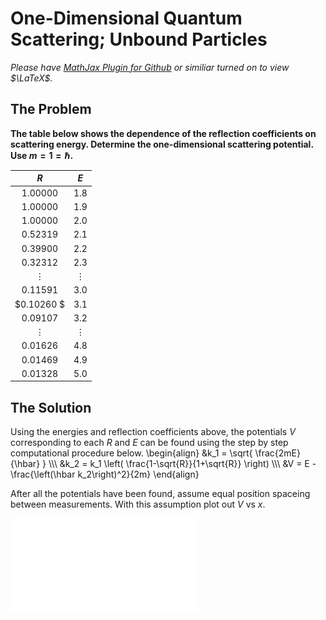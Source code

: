 # One-Dimensional Quantum Scattering; Unbound Particles

*Please have [MathJax Plugin for Github](https://chrome.google.com/webstore/detail/mathjax-plugin-for-github/ioemnmodlmafdkllaclgeombjnmnbima?hl=en) or similiar turned on to view $\LaTeX$.*

## The Problem
**The table below shows the dependence of the reflection coefficients on scattering energy. Determine the one-dimensional scattering potential. Use $m=1=\hbar$.**

  |  $R$ |  $E$  |
  :---: | :---:
  $1.00000$ | $1.8$
  $1.00000$ | $1.9$
  $1.00000$ | $2.0$
  $0.52319$ | $2.1$
  $0.39900$ | $2.2$
  $0.32312$ | $2.3$
  $\vdots$ | $\vdots$
  $0.11591$ | $3.0$
  $0.10260 $ | $3.1$
  $0.09107$ | $3.2$
  $\vdots$ | $\vdots$
  $0.01626$ | $4.8$
  $0.01469$ | $4.9$
  $0.01328$ | $5.0$
  
## The Solution
Using the energies and reflection coefficients above, the potentials $V$ corresponding to each $R$ and $E$ can be found using the step by step computational procedure below. 
\begin{align} 
  &k_1 = \sqrt{ \frac{2mE}{\hbar} }  \\\\\\
  &k_2 = k_1 \left( \frac{1-\sqrt{R}}{1+\sqrt{R}} \right) \\\\\\
  &V = E - \frac{\left(\hbar k_2\right)^2}{2m}
\end{align}

After all the potentials have been found, assume equal position spaceing between measurements. With this assumption plot out $V$ vs $x$.

![Screenshot](fig1.pdf)
